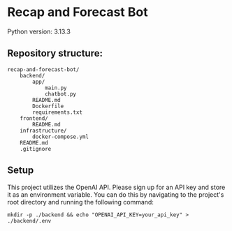 # Recap and Forecast Bot

Python version: 3.13.3

## Repository structure:

```
recap-and-forecast-bot/
    backend/
        app/
            main.py
            chatbot.py
        README.md
        Dockerfile
        requirements.txt
    frontend/
        README.md
    infrastructure/
        docker-compose.yml
    README.md
    .gitignore
```

## Setup

This project utilizes the OpenAI API. Please sign up for an API key and store it as an environment variable. You can do this by navigating to the project's root directory and running the following command:
```
mkdir -p ./backend && echo "OPENAI_API_KEY=your_api_key" > ./backend/.env
```
